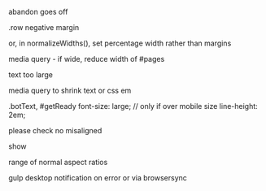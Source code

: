 abandon goes off

.row negative margin


or, in normalizeWidths(), set percentage width rather than margins

media query - if wide, reduce width of #pages


text too large

media query to shrink text
or css em
    

.botText, #getReady
font-size: large; // only if over mobile size
line-height: 2em;

please check no misaligned



show

range of normal aspect ratios


gulp desktop notification on error
or via browsersync